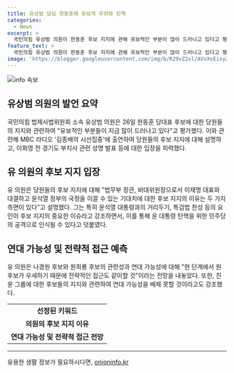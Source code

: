 ```yaml
---
title: 유상범 당심 한동훈에 유보적 우려와 탄핵
categories:
  - News
excerpt: >
  국민의힘 유상범 의원이 한동훈 후보 지지에 관해 유보적인 부분이 많이 드러나고 있다고 평가했다. 이어 윤석열 대통령과의 거리두기와 특검법 찬성으로 인해 당원들의 입장이 어렵다고 언급했다. 또한, 원희룡·나경원 후보의 친윤 그룹 지지와 연대 가능성을 언급하며 결선투표 상황에서 연대 가능성은 배제할 수 없다고 밝혔다.
feature_text: >
  국민의힘 유상범 의원이 한동훈 후보 지지에 관해 유보적인 부분이 많이 드러나고 있다고 평가했다. 이어 윤석열 대통령과의 거리두기와 특검법 찬성으로 인해 당원들의 입장이 어렵다고 언급했다. 또한, 원희룡·나경원 후보의 친윤 그룹 지지와 연대 가능성을 언급하며 결선투표 상황에서 연대 가능성은 배제할 수 없다고 밝혔다.
image: 'https://blogger.googleusercontent.com/img/b/R29vZ2xl/AVvXsEixyZcFfHzMRdzZMjFBmAUKJYCLCGyLL1o632UiGVXcaFdKo_bkvkuCioo0uUKlGfBVcT3P84aROyZIXSBEx3Aw5nCQ3pTgDom1WDC4m8eifvWiAmWEEVb4x6G_l8C0QH225ldMjyaFvpxGEBGNO37VmDTDMHGhJPq73UglMfDca1-0aw/s1600/blogspot.png'
---
```


<p><img src="https://blogger.googleusercontent.com/img/b/R29vZ2xl/AVvXsEixyZcFfHzMRdzZMjFBmAUKJYCLCGyLL1o632UiGVXcaFdKo_bkvkuCioo0uUKlGfBVcT3P84aROyZIXSBEx3Aw5nCQ3pTgDom1WDC4m8eifvWiAmWEEVb4x6G_l8C0QH225ldMjyaFvpxGEBGNO37VmDTDMHGhJPq73UglMfDca1-0aw/s1600/blogspot.png" alt="info 속보" /></p>

<h2 data-ke-size="size26">유상범 의원의 발언 요약</h2>

<p data-ke-size="size16">국민의힘 법제사법위원회 소속 유상범 의원은 26일 한동훈 당대표 후보에 대한 당원들의 지지와 관련하여 "유보적인 부분들이 지금 많이 드러나고 있다"고 평가했다. 이와 관련해 MBC 라디오 '김종배의 시선집중'에 출연하여 당원들의 후보 지지에 대해 설명하고, 이화영 전 경기도 부지사 관련 성명 발표 등에 대한 입장을 피력했다.</p>

<h2 data-ke-size="size26">유 의원의 후보 지지 입장</h2>

<p data-ke-size="size16">유 의원은 당원들의 후보 지지에 대해 "법무부 장관, 비대위원장으로서 이재명 대표와 대결하고 윤석열 정부의 국정을 이끌 수 있는 기대치에 대한 후보 지지의 이유는 두 가지 측면이 있다"고 설명했다. 그는 특히 윤석열 대통령과의 거리두기, 특검법 찬성 등의 요인이 후보 지지의 중요한 이슈라고 강조하면서, 이를 통해 윤 대통령 탄핵을 위한 민주당의 공격으로 인식될 수 있다고 덧붙였다.</p>

<h2 data-ke-size="size26">연대 가능성 및 전략적 접근 예측</h2>

<p data-ke-size="size16">유 의원은 나경원 후보와 원희룡 후보의 관련성과 연대 가능성에 대해 "현 단계에서 원 후보가 우세하기 때문에 전략적인 접근도 같이할 것"이라는 전망을 내놓았다. 또한, 친윤 그룹에 대한 후보들의 지지와 관련하여 연대 가능성을 배제 못할 것이라고도 강조했다.</p>

<table>
  <tr>
    <td style="text-align: center; height: 17px;"><b>선정된 키워드</b></td>
  </tr>
  <tr>
    <td style="text-align: center; height: 17px;"><b>의원의 후보 지지 이유</b></td>
  </tr>
  <tr>
    <td style="text-align: center; height: 17px;"><b>연대 가능성 및 전략적 접근 전망</b></td>
  </tr>
</table>

<hr>
유용한 생활 정보가 필요하시다면, <a href="https://onioninfo.kr" rel="dofollow">onioninfo.kr</a>


